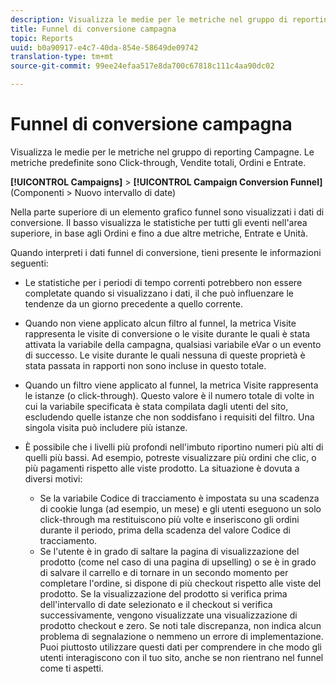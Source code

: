 ```yaml
---
description: Visualizza le medie per le metriche nel gruppo di reporting Campagne. Le metriche predefinite sono Click-through, Vendite totali, Ordini e Entrate.
title: Funnel di conversione campagna
topic: Reports
uuid: b0a90917-e4c7-40da-854e-58649de09742
translation-type: tm+mt
source-git-commit: 99ee24efaa517e8da700c67818c111c4aa90dc02

---
```



# Funnel di conversione campagna

Visualizza le medie per le metriche nel gruppo di reporting Campagne. Le metriche predefinite sono Click-through, Vendite totali, Ordini e Entrate.

**[!UICONTROL Campaigns]** &gt; **[!UICONTROL Campaign Conversion Funnel]** (Componenti &gt; Nuovo intervallo di date)

Nella parte superiore di un elemento grafico funnel sono visualizzati i dati di conversione. Il basso visualizza le statistiche per tutti gli eventi nell'area superiore, in base agli Ordini e fino a due altre metriche, Entrate e Unità.

Quando interpreti i dati funnel di conversione, tieni presente le informazioni seguenti:

* Le statistiche per i periodi di tempo correnti potrebbero non essere completate quando si visualizzano i dati, il che può influenzare le tendenze da un giorno precedente a quello corrente.
* Quando non viene applicato alcun filtro al funnel, la metrica Visite rappresenta le visite di conversione o le visite durante le quali è stata attivata la variabile della campagna, qualsiasi variabile eVar o un evento di successo. Le visite durante le quali nessuna di queste proprietà è stata passata in rapporti non sono incluse in questo totale.
* Quando un filtro viene applicato al funnel, la metrica Visite rappresenta le istanze (o click-through). Questo valore è il numero totale di volte in cui la variabile specificata è stata compilata dagli utenti del sito, escludendo quelle istanze che non soddisfano i requisiti del filtro. Una singola visita può includere più istanze.
* È possibile che i livelli più profondi nell'imbuto riportino numeri più alti di quelli più bassi. Ad esempio, potreste visualizzare più ordini che clic, o più pagamenti rispetto alle viste prodotto. La situazione è dovuta a diversi motivi:

   * Se la variabile Codice di tracciamento è impostata su una scadenza di cookie lunga (ad esempio, un mese) e gli utenti eseguono un solo click-through ma restituiscono più volte e inseriscono gli ordini durante il periodo, prima della scadenza del valore Codice di tracciamento.
   * Se l'utente è in grado di saltare la pagina di visualizzazione del prodotto (come nel caso di una pagina di upselling) o se è in grado di salvare il carrello e di tornare in un secondo momento per completare l'ordine, si dispone di più checkout rispetto alle viste del prodotto. Se la visualizzazione del prodotto si verifica prima dell'intervallo di date selezionato e il checkout si verifica successivamente, vengono visualizzate una visualizzazione di prodotto checkout e zero. Se noti tale discrepanza, non indica alcun problema di segnalazione o nemmeno un errore di implementazione. Puoi piuttosto utilizzare questi dati per comprendere in che modo gli utenti interagiscono con il tuo sito, anche se non rientrano nel funnel come ti aspetti.

